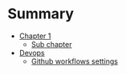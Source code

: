 # Summary

- [Chapter 1](./chapter1/index.md)
  - [Sub chapter](./chapter1/subchapter.md)
- [Devops](./devops/index.md)
  - [Github workflows settings](./devops/GithubWorkflow.md)

